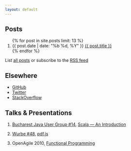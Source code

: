 ```yaml
---
layout: default
---
```


<section class="posts">
  <h2>Posts</h2>
  <ol>
    {% for post in site.posts limit: 13 %}
      <li>
        <time title="{{ post.date }}" pubdate="{{ post.date }}">{{ post.date | date: "%b %d, %Y" }}</time>
        <a href="{{ post.url | prepend: site.baseurl }}">{{ post.title }}</a>
      </li>
    {% endfor %}
  </ol>
  <div class="related">List <a href="{{ 'posts.html' | prepend: site.baseurl }}">all posts</a> or subscribe to the <a href="{{ 'feed.xml' | prepend: site.baseurl }}" class="feed">RSS feed</a></div>
</section>

<section class="online">
  <h2>Elsewhere</h2>
  <ul>
    <li><a href="https://github.com/igstan">GitHub</a></li>
    <li><a href="https://twitter.com/igstan">Twitter</a></li>
    <li><a href="https://stackoverflow.com/users/58808/ionut-g-stan">StackOverflow</a></li>
  </ul>
</section>

<section class="talks">
  <h2>Talks &amp; Presentations</h2>
  <ol>
    <li>
      <p>
        <a href="http://www.bjug.ro/editii/14.html">Bucharest Java User Group #14</a>,
        <a href="http://static.igstan.ro/scala-bjug-14.pdf">Scala — An Introduction</a>
      </p>
      <script async class="speakerdeck-embed" data-id="cf8eac90d815013013f95ec938f993c8" data-ratio="1.33333333333333" src="//speakerdeck.com/assets/embed.js"></script>
    </li>
    <li>
      <p>
        <a href="http://wurbe.ro/2011/12/10/wurbe-48-colectia-de-iarna">Wurbe #48</a>,
        <a href="http://static.igstan.ro/pdf.js.pdf">pdf.js</a>
      </p>
      <script async class="speakerdeck-embed" data-id="4f8c037ab204f600220169f3" data-ratio="1.3333333333333333" src="//speakerdeck.com/assets/embed.js"></script>
    </li>
    <li>
      <p>OpenAgile 2010, <a href="http://static.igstan.ro/functional-programming.pdf">Functional Programming</a></p>
      <script async class="speakerdeck-embed" data-id="4ec0f78c7cdd050054003cf5" data-ratio="1.3333333333333333" src="//speakerdeck.com/assets/embed.js"></script>
    </li>
  </ol>
</section>
